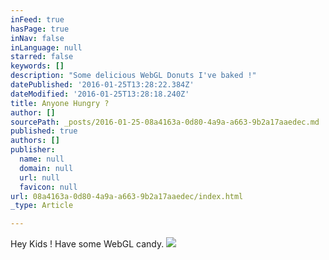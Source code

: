 ```yaml
---
inFeed: true
hasPage: true
inNav: false
inLanguage: null
starred: false
keywords: []
description: "Some delicious WebGL Donuts I've baked !"
datePublished: '2016-01-25T13:28:22.384Z'
dateModified: '2016-01-25T13:28:18.240Z'
title: Anyone Hungry ?
author: []
sourcePath: _posts/2016-01-25-08a4163a-0d80-4a9a-a663-9b2a17aaedec.md
published: true
authors: []
publisher:
  name: null
  domain: null
  url: null
  favicon: null
url: 08a4163a-0d80-4a9a-a663-9b2a17aaedec/index.html
_type: Article

---
```

Hey Kids ! Have some WebGL candy.
![](https://the-grid-user-content.s3-us-west-2.amazonaws.com/d6c1c24e-683a-40ff-86f7-c4ab52c5c8f3.gif)